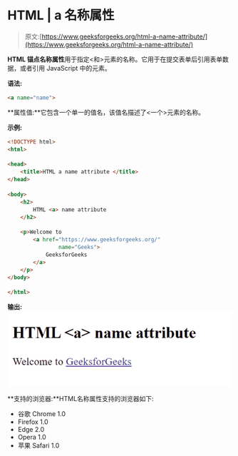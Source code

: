 # HTML | a 名称属性

> 原文:[https://www.geeksforgeeks.org/html-a-name-attribute/](https://www.geeksforgeeks.org/html-a-name-attribute/)

**HTML 锚点名称属性**用于指定<和>元素的名称。它用于在提交表单后引用表单数据，或者引用 JavaScript 中的元素。

**语法:**

```html
<a name="name"> 
```

**属性值:**它包含一个单一的值名，该值名描述了<一个>元素的名称。

**示例:**

```html
<!DOCTYPE html>
<html>

<head>
    <title>HTML a name attribute </title>
</head>

<body>
    <h2>
        HTML <a> name attribute
    </h2>

    <p>Welcome to
        <a href="https://www.geeksforgeeks.org/"
                name="Geeks">
            GeeksforGeeks
        </a>
    </p>
</body>

</html>              
```

**输出:**
![](img/c70f83153dc458835acfbc4ce68717bb.png)

**支持的浏览器:**HTML<a>名称属性支持的浏览器如下:

*   谷歌 Chrome 1.0
*   Firefox 1.0
*   Edge 2.0
*   Opera 1.0
*   苹果 Safari 1.0